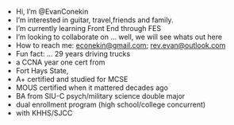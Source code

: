 -  Hi, I’m @EvanConekin
-  I’m interested in guitar, travel,friends and family.
-  I’m currently learning Front End through FES 
-  I’m looking to collaborate on ... well, we will see whats out here
-  How to reach me: econekin@gmail.com; rev.evan@outlook.com
-  Fun fact: ... 29 years driving trucks
-  a CCNA year one cert from
-  Fort Hays State,
-  A+ certified and studied for MCSE
-  MOUS certified when it mattered decades ago
-  BA from SIU-C psych/military science double major
-  dual enrollment program (high school/college concurrent)
-  with KHHS/SJCC 

<!---

EvanConekin/EvanConekin is a ✨ special ✨ repository because its `README.md` (this file) appears on your GitHub profile.
You can click the Preview link to take a look at your changes.
--->
